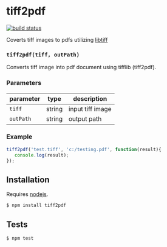 # tiff2pdf

[![build status](https://secure.travis-ci.org/cwhite911/tiff2pdf.png)](http://travis-ci.org/cwhite911/tiff2pdf)

Coverts tiff images to pdfs utilizing [libtiff](http://www.remotesensing.org/libtiff/man/tiff2pdf.1.html)


### `tiff2pdf(tiff, outPath)`

Converts tiff image into pdf document using tifflib (tiff2pdf).

### Parameters

| parameter | type   | description |
| --------- | ------ | ----------- |
| `tiff`   | string | input tiff image  |
| `outPath`  | string | output path   |


### Example

```js
tiff2pdf('test.tiff', 'c:/testing.pdf', function(result){
   console.log(result);
});
```

## Installation

Requires [nodejs](http://nodejs.org/).

```sh
$ npm install tiff2pdf
```

## Tests

```sh
$ npm test
```
